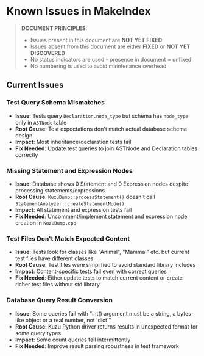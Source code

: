 # Known Issues in MakeIndex

> **DOCUMENT PRINCIPLES:**
> - Issues present in this document are **NOT YET FIXED**
> - Issues absent from this document are either **FIXED** or **NOT YET DISCOVERED**
> - No status indicators are used - presence in document = unfixed
> - No numbering is used to avoid maintenance overhead

## Current Issues

### Test Query Schema Mismatches
- **Issue**: Tests query `Declaration.node_type` but schema has `node_type` only in `ASTNode` table
- **Root Cause**: Test expectations don't match actual database schema design
- **Impact**: Most inheritance/declaration tests fail
- **Fix Needed**: Update test queries to join ASTNode and Declaration tables correctly

### Missing Statement and Expression Nodes
- **Issue**: Database shows 0 Statement and 0 Expression nodes despite processing statements/expressions
- **Root Cause**: `KuzuDump::processStatement()` doesn't call `StatementAnalyzer::createStatementNode()`
- **Impact**: All statement and expression tests fail
- **Fix Needed**: Uncomment/implement statement and expression node creation in `KuzuDump.cpp`

### Test Files Don't Match Expected Content
- **Issue**: Tests look for classes like "Animal", "Mammal" etc. but current test files have different classes
- **Root Cause**: Test files were simplified to avoid standard library includes
- **Impact**: Content-specific tests fail even with correct queries
- **Fix Needed**: Either update tests to match current content or create richer test files without std library

### Database Query Result Conversion
- **Issue**: Some queries fail with "int() argument must be a string, a bytes-like object or a real number, not 'dict'"
- **Root Cause**: Kuzu Python driver returns results in unexpected format for some query types
- **Impact**: Some count queries fail intermittently
- **Fix Needed**: Improve result parsing robustness in test framework




